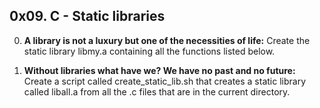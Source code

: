 ## 0x09. C - Static libraries

0. **A library is not a luxury but one of the necessities of life:**
	Create the static library libmy.a containing all the functions listed below.

1. **Without libraries what have we? We have no past and no future:**
	Create a script called create_static_lib.sh that creates a static library called liball.a from all the .c files that are in the current directory.
